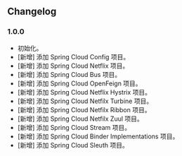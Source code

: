 ## Changelog

### 1.0.0

- 初始化。
- [新增] 添加 Spring Cloud Config 项目。
- [新增] 添加 Spring Cloud Netflix 项目。
- [新增] 添加 Spring Cloud Bus 项目。
- [新增] 添加 Spring Cloud OpenFeign 项目。
- [新增] 添加 Spring Cloud Netflix Hystrix 项目。
- [新增] 添加 Spring Cloud Netfilx Turbine 项目。
- [新增] 添加 Spring Cloud Netfilx Ribbon 项目。
- [新增] 添加 Spring Cloud Netfilx Zuul 项目。
- [新增] 添加 Spring Cloud Stream 项目。
- [新增] 添加 Spring Cloud Binder Implementations 项目。
- [新增] 添加 Spring Cloud Sleuth 项目。
